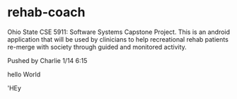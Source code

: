 rehab-coach
===========

Ohio State CSE 5911: Software Systems Capstone Project.  This is an android application that will be used by clinicians to help recreational rehab patients re-merge with society through guided and monitored activity.

Pushed by Charlie 1/14 6:15

hello World

'HEy